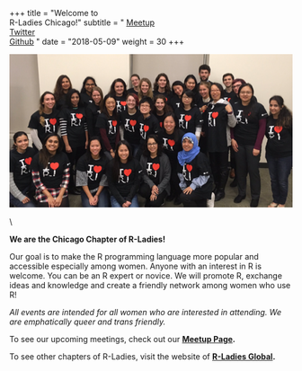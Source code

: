 +++
title = "Welcome to <br/>R-Ladies Chicago!"
subtitle = " [Meetup](https://www.meetup.com/rladies-chicago/) <br/> [Twitter](https://twitter.com/RLadiesChicago) <br/> [Github](https://github.com/rladies-chicago) "
date = "2018-05-09"
weight = 30
+++


   
![R-Ladies Chicago!](/img/rladieschi_group_2.png)  
  
     
\  
    
**We are the Chicago Chapter of R-Ladies!**  
  
Our goal is to make the R programming language more popular and accessible especially among women. Anyone with an interest in R is welcome. You can be an R expert or novice. We will promote R, exchange ideas and knowledge and create a friendly network among women who use R!  
    
*All events are intended for all women who are interested in attending. We are emphatically queer and trans friendly.*  
  
To see our upcoming meetings, check out our **[Meetup Page](https://www.meetup.com/rladies-chicago/).**  
  
To see other chapters of R-Ladies, visit the website of **[R-Ladies Global](https://rladies.org/).**  
